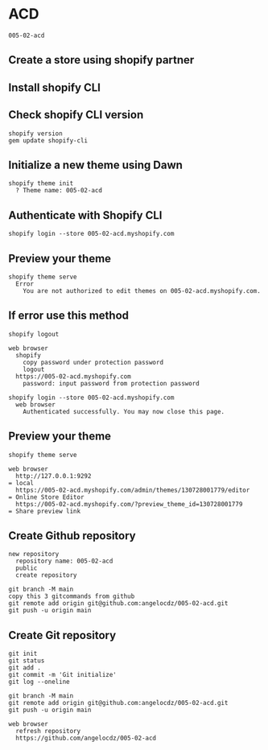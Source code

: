 # ACD

```
005-02-acd
```

## Create a store using shopify partner
## Install shopify CLI

## Check shopify CLI version

```
shopify version
gem update shopify-cli
```

## Initialize a new theme using Dawn

```
shopify theme init
  ? Theme name: 005-02-acd
```

## Authenticate with Shopify CLI

```
shopify login --store 005-02-acd.myshopify.com
```

## Preview your theme

```
shopify theme serve
  Error
    You are not authorized to edit themes on 005-02-acd.myshopify.com.
```

## If error use this method

```
shopify logout

web browser
  shopify
    copy password under protection password
    logout
  https://005-02-acd.myshopify.com
    password: input password from protection password

shopify login --store 005-02-acd.myshopify.com
  web browser
    Authenticated successfully. You may now close this page.
```

## Preview your theme

```
shopify theme serve

web browser
  http://127.0.0.1:9292                                                     = local
  https://005-02-acd.myshopify.com/admin/themes/130728001779/editor         = Online Store Editor
  https://005-02-acd.myshopify.com/?preview_theme_id=130728001779           = Share preview link
```

## Create Github repository

```
new repository
  repository name: 005-02-acd
  public
  create repository

git branch -M main                                                     copy this 3 gitcommands from github
git remote add origin git@github.com:angelocdz/005-02-acd.git
git push -u origin main
```

## Create Git repository

```
git init
git status
git add .
git commit -m 'Git initialize'
git log --oneline

git branch -M main
git remote add origin git@github.com:angelocdz/005-02-acd.git
git push -u origin main

web browser
  refresh repository
  https://github.com/angelocdz/005-02-acd
```
